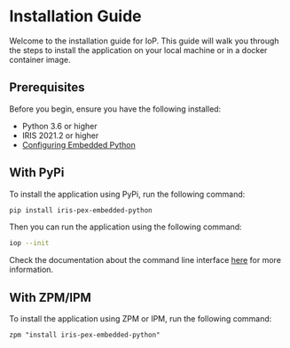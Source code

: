 # Installation Guide

Welcome to the installation guide for IoP. This guide will walk you through the steps to install the application on your local machine or in a docker container image.

## Prerequisites

Before you begin, ensure you have the following installed:

- Python 3.6 or higher
- IRIS 2021.2 or higher
- [Configuring Embedded Python](https://grongierisc.github.io/iris-embedded-python-wrapper/)

## With PyPi

To install the application using PyPi, run the following command:

```bash
pip install iris-pex-embedded-python
```

Then you can run the application using the following command:

```bash
iop --init
```

Check the documentation about the command line interface [here](/interoperability-embedded-python/command-line) for more information.

## With ZPM/IPM

To install the application using ZPM or IPM, run the following command:

```objectscript
zpm "install iris-pex-embedded-python"
```

